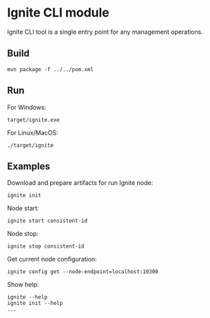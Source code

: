 # Ignite CLI module

Ignite CLI tool is a single entry point for any management operations.

## Build

    mvn package -f ../../pom.xml
## Run
For Windows:

    target/ignite.exe
For Linux/MacOS:

    ./target/ignite
## Examples
Download and prepare artifacts for run Ignite node:

    ignite init
Node start:

    ignite start consistent-id
Node stop:

    ignite stop consistent-id
Get current node configuration:

    ignite config get --node-endpoint=localhost:10300
Show help:

    ignite --help
    ignite init --help
    ...
